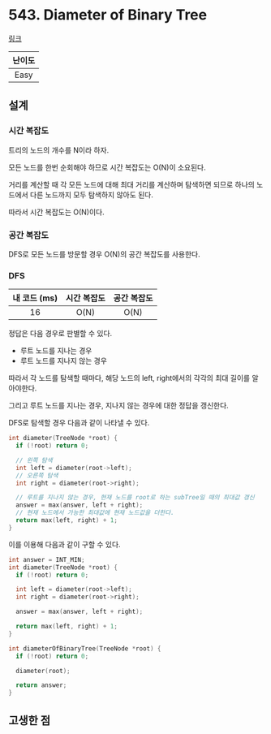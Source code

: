 # 543. Diameter of Binary Tree

[링크](https://leetcode.com/problems/diameter-of-binary-tree/)

| 난이도 |
| :----: |
|  Easy  |

## 설계

### 시간 복잡도

트리의 노드의 개수를 N이라 하자.

모든 노드를 한번 순회해야 하므로 시간 복잡도는 O(N)이 소요된다.

거리를 계산할 때 각 모든 노드에 대해 최대 거리를 계산하며 탐색하면 되므로 하나의 노드에서 다른 노드까지 모두 탐색하지 않아도 된다.

따라서 시간 복잡도는 O(N)이다.

### 공간 복잡도

DFS로 모든 노드를 방문할 경우 O(N)의 공간 복잡도를 사용한다.

### DFS

| 내 코드 (ms) | 시간 복잡도 | 공간 복잡도 |
| :----------: | :---------: | :---------: |
|      16      |    O(N)     |    O(N)     |

정답은 다음 경우로 판별할 수 있다.

- 루트 노드를 지나는 경우
- 루트 노드를 지나지 않는 경우

따라서 각 노드를 탐색할 때마다, 해당 노드의 left, right에서의 각각의 최대 길이를 알아야한다.

그리고 루트 노드를 지나는 경우, 지나지 않는 경우에 대한 정답을 갱신한다.

DFS로 탐색할 경우 다음과 같이 나타낼 수 있다.

```cpp
int diameter(TreeNode *root) {
  if (!root) return 0;

  // 왼쪽 탐색
  int left = diameter(root->left);
  // 오른쪽 탐색
  int right = diameter(root->right);

  // 루트를 지나지 않는 경우, 현재 노드를 root로 하는 subTree일 때의 최대값 갱신
  answer = max(answer, left + right);
  // 현재 노드에서 가능한 최대값에 현재 노드값을 더한다.
  return max(left, right) + 1;
}
```

이를 이용해 다음과 같이 구할 수 있다.

```cpp
int answer = INT_MIN;
int diameter(TreeNode *root) {
  if (!root) return 0;

  int left = diameter(root->left);
  int right = diameter(root->right);

  answer = max(answer, left + right);

  return max(left, right) + 1;
}

int diameterOfBinaryTree(TreeNode *root) {
  if (!root) return 0;

  diameter(root);

  return answer;
}
```

## 고생한 점
